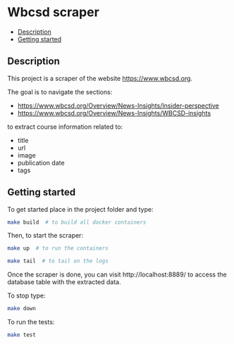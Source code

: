 # Wbcsd scraper

- [Description](#description)
- [Getting started](#getting-started)

## Description
This project is a scraper of the website https://www.wbcsd.org.

The goal is to navigate the sections:
- https://www.wbcsd.org/Overview/News-Insights/Insider-perspective
- https://www.wbcsd.org/Overview/News-Insights/WBCSD-insights

to extract course information related to:
- title
- url
- image
- publication date
- tags

## Getting started

To get started place in the project folder and type:

```sh
make build  # to build all docker containers
```

Then, to start the scraper:
```sh
make up  # to run the containers

make tail  # to tail on the logs
```

Once the scraper is done, you can visit http://localhost:8889/ to access the database table with
the extracted data.

To stop type:
```sh
make down
```

To run the tests:
```sh
make test
```
